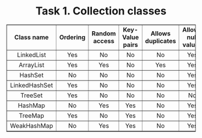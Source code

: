 <h1 align = "center">Task 1. Collection classes</h1>
<table border="1">
	<tr align="center">
		<td><b>Class name</b></td>
		<td><b>Ordering</b></td>
		<td><b>Random access</b></td>
		<td><b>Key-Value pairs</b></td>
		<td><b>Allows duplicates</b></td>
		<td><b>Allows null values</b></td>
		<td><b>Thread safe</b></td>
		<td><b>Blocking operations</b></td>
	</tr>
	<tr align="center">
		<td>LinkedList</td>
		<td>Yes</td>
		<td>No</td>
		<td>No</td>
		<td>No</td>
		<td>Yes</td>
		<td>No</td>
		<td>No</td>
	</tr>
	<tr align="center">
		<td>ArrayList</td>
		<td>Yes</td>
		<td>Yes</td>
		<td>No</td>
		<td>Yes</td>
		<td>Yes</td>
		<td>No</td>
		<td>No</td>
	</tr>
	<tr align="center">
		<td>HashSet</td>
		<td>No</td>
		<td>No</td>
		<td>No</td>
		<td>No</td>
		<td>Yes</td>
		<td>No</td>
		<td>No</td>
	</tr>
	<tr align="center">
		<td>LinkedHashSet</td>
		<td>Yes</td>
		<td>No</td>
		<td>No</td>
		<td>No</td>
		<td>Yes</td>
		<td>No</td>
		<td>No</td>
	</tr>
	<tr align="center">
		<td>TreeSet</td>
		<td>Yes</td>
		<td>No</td>
		<td>No</td>
		<td>No</td>
		<td>No</td>
		<td>No</td>
		<td>No</td>
	</tr>
	<tr align="center">
		<td>HashMap</td>
		<td>No</td>
		<td>Yes</td>
		<td>Yes</td>
		<td>No</td>
		<td>Yes</td>
		<td>No</td>
		<td>No</td>
	</tr>
	<tr align="center">
		<td>TreeMap</td>
		<td>Yes</td>
		<td>No</td>
		<td>Yes</td>
		<td>No</td>
		<td>Yes</td>
		<td>No</td>
		<td>No</td>
	</tr>
	<tr align="center">
		<td>WeakHashMap</td>
		<td>No</td>
		<td>Yes</td>
		<td>Yes</td>
		<td>No</td>
		<td>Yes</td>
		<td>No</td>
		<td>No</td>
	</tr>
</table>
